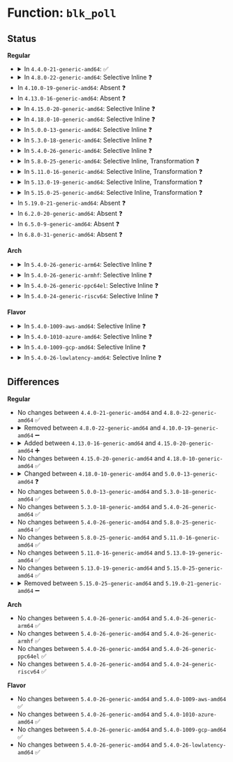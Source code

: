 # Function: <code>blk_poll</code>

## Status
<b>Regular</b>
<ul>
<li>
<details>
<summary>In <code>4.4.0-21-generic-amd64</code>: ✅</summary>

```c
bool blk_poll(struct request_queue * q, blk_qc_t cookie)
```

```json
{
  "name": "blk_poll",
  "collision_type": "Unique Global",
  "inline_type": "No",
  "funcs": [
    {
      "addr": 18446744071582759824,
      "name": "blk_poll",
      "external": true,
      "loc": "block/blk-core.c:3328",
      "file": "block/blk-core.c",
      "inline": "seen, unknown",
      "caller_inline": [],
      "caller_func": [
        "fs/direct-io.c:do_blockdev_direct_IO"
      ]
    }
  ],
  "symbols": [
    {
      "addr": 18446744071582759824,
      "name": "blk_poll",
      "section": ".text",
      "bind": "STB_GLOBAL",
      "size": 385
    }
  ]
}
```
</details>
</li>
<li>
<details>
<summary>In <code>4.8.0-22-generic-amd64</code>: Selective Inline ❓</summary>

```c
bool blk_poll(struct request_queue * q, blk_qc_t cookie)
```

```json
{
  "name": "blk_poll",
  "collision_type": "Unique Global",
  "inline_type": "Selective",
  "funcs": [
    {
      "addr": 18446744071583037856,
      "name": "blk_poll",
      "external": true,
      "loc": "block/blk-core.c:3300",
      "file": "block/blk-core.c",
      "inline": "not declared, inlined",
      "caller_inline": [],
      "caller_func": [
        "fs/direct-io.c:do_blockdev_direct_IO"
      ]
    }
  ],
  "symbols": [
    {
      "addr": 18446744071583037856,
      "name": "blk_poll",
      "section": ".text",
      "bind": "STB_GLOBAL",
      "size": 385
    }
  ]
}
```
</details>
</li>
<li>
In <code>4.10.0-19-generic-amd64</code>: Absent ❓
</li>
<li>
In <code>4.13.0-16-generic-amd64</code>: Absent ❓
</li>
<li>
<details>
<summary>In <code>4.15.0-20-generic-amd64</code>: Selective Inline ❓</summary>

```c
bool blk_poll(struct request_queue * q, blk_qc_t cookie)
```

```json
{
  "name": "blk_poll",
  "collision_type": "Unique Global",
  "inline_type": "Selective",
  "funcs": [
    {
      "addr": 18446744071583376176,
      "name": "blk_poll",
      "external": true,
      "loc": "block/blk-core.c:2429",
      "file": "block/blk-core.c",
      "inline": "not declared, inlined",
      "caller_inline": [],
      "caller_func": [
        "mm/page_io.c:swap_readpage",
        "fs/block_dev.c:blkdev_direct_IO",
        "fs/block_dev.c:__blkdev_direct_IO_simple",
        "fs/direct-io.c:do_blockdev_direct_IO",
        "fs/iomap.c:iomap_dio_rw"
      ]
    }
  ],
  "symbols": [
    {
      "addr": 18446744071583376176,
      "name": "blk_poll",
      "section": ".text",
      "bind": "STB_GLOBAL",
      "size": 94
    }
  ]
}
```
</details>
</li>
<li>
<details>
<summary>In <code>4.18.0-10-generic-amd64</code>: Selective Inline ❓</summary>

```c
bool blk_poll(struct request_queue * q, blk_qc_t cookie)
```

```json
{
  "name": "blk_poll",
  "collision_type": "Unique Global",
  "inline_type": "Selective",
  "funcs": [
    {
      "addr": 18446744071583585648,
      "name": "blk_poll",
      "external": true,
      "loc": "block/blk-core.c:2572",
      "file": "block/blk-core.c",
      "inline": "not declared, inlined",
      "caller_inline": [],
      "caller_func": [
        "mm/page_io.c:swap_readpage",
        "fs/block_dev.c:blkdev_direct_IO",
        "fs/block_dev.c:__blkdev_direct_IO_simple",
        "fs/direct-io.c:do_blockdev_direct_IO",
        "fs/iomap.c:iomap_dio_rw"
      ]
    }
  ],
  "symbols": [
    {
      "addr": 18446744071583585648,
      "name": "blk_poll",
      "section": ".text",
      "bind": "STB_GLOBAL",
      "size": 94
    }
  ]
}
```
</details>
</li>
<li>
<details>
<summary>In <code>5.0.0-13-generic-amd64</code>: Selective Inline ❓</summary>

```c
int blk_poll(struct request_queue * q, blk_qc_t cookie, bool spin)
```

```json
{
  "name": "blk_poll",
  "collision_type": "Unique Global",
  "inline_type": "Selective",
  "funcs": [
    {
      "addr": 18446744071583731024,
      "name": "blk_poll",
      "external": true,
      "loc": "block/blk-mq.c:3436",
      "file": "block/blk-mq.c",
      "inline": "not declared, inlined",
      "caller_inline": [],
      "caller_func": [
        "mm/page_io.c:swap_readpage",
        "fs/block_dev.c:blkdev_direct_IO",
        "fs/block_dev.c:__blkdev_direct_IO_simple",
        "fs/direct-io.c:do_blockdev_direct_IO",
        "fs/iomap.c:iomap_dio_rw"
      ]
    }
  ],
  "symbols": [
    {
      "addr": 18446744071583731024,
      "name": "blk_poll",
      "section": ".text",
      "bind": "STB_GLOBAL",
      "size": 831
    }
  ]
}
```
</details>
</li>
<li>
<details>
<summary>In <code>5.3.0-18-generic-amd64</code>: Selective Inline ❓</summary>

```c
int blk_poll(struct request_queue * q, blk_qc_t cookie, bool spin)
```

```json
{
  "name": "blk_poll",
  "collision_type": "Unique Global",
  "inline_type": "Selective",
  "funcs": [
    {
      "addr": 18446744071583917792,
      "name": "blk_poll",
      "external": true,
      "loc": "block/blk-mq.c:3471",
      "file": "block/blk-mq.c",
      "inline": "not declared, inlined",
      "caller_inline": [],
      "caller_func": [
        "mm/page_io.c:swap_readpage",
        "fs/block_dev.c:__blkdev_direct_IO",
        "fs/block_dev.c:blkdev_iopoll",
        "fs/block_dev.c:__blkdev_direct_IO_simple",
        "fs/direct-io.c:do_blockdev_direct_IO",
        "fs/iomap/direct-io.c:iomap_dio_rw",
        "fs/iomap/direct-io.c:iomap_dio_iopoll"
      ]
    }
  ],
  "symbols": [
    {
      "addr": 18446744071583917792,
      "name": "blk_poll",
      "section": ".text",
      "bind": "STB_GLOBAL",
      "size": 841
    }
  ]
}
```
</details>
</li>
<li>
<details>
<summary>In <code>5.4.0-26-generic-amd64</code>: Selective Inline ❓</summary>

```c
int blk_poll(struct request_queue * q, blk_qc_t cookie, bool spin)
```

```json
{
  "name": "blk_poll",
  "collision_type": "Unique Global",
  "inline_type": "Selective",
  "funcs": [
    {
      "addr": 18446744071584021072,
      "name": "blk_poll",
      "external": true,
      "loc": "block/blk-mq.c:3490",
      "file": "block/blk-mq.c",
      "inline": "not declared, inlined",
      "caller_inline": [],
      "caller_func": [
        "mm/page_io.c:swap_readpage",
        "fs/block_dev.c:__blkdev_direct_IO",
        "fs/block_dev.c:blkdev_iopoll",
        "fs/block_dev.c:__blkdev_direct_IO_simple",
        "fs/direct-io.c:do_blockdev_direct_IO",
        "fs/iomap/direct-io.c:iomap_dio_rw",
        "fs/iomap/direct-io.c:iomap_dio_iopoll"
      ]
    }
  ],
  "symbols": [
    {
      "addr": 18446744071584021072,
      "name": "blk_poll",
      "section": ".text",
      "bind": "STB_GLOBAL",
      "size": 818
    }
  ]
}
```
</details>
</li>
<li>
<details>
<summary>In <code>5.8.0-25-generic-amd64</code>: Selective Inline, Transformation ❓</summary>

```c
int blk_poll(struct request_queue * q, blk_qc_t cookie, bool spin)
```

```json
{
  "name": "blk_poll",
  "collision_type": "Unique Global",
  "inline_type": "Selective",
  "funcs": [
    {
      "addr": 18446744071584411280,
      "name": "blk_poll",
      "external": true,
      "loc": "block/blk-mq.c:3711",
      "file": "block/blk-mq.c",
      "inline": "not declared, inlined",
      "caller_inline": [],
      "caller_func": [
        "mm/page_io.c:swap_readpage",
        "fs/block_dev.c:__blkdev_direct_IO",
        "fs/block_dev.c:blkdev_iopoll",
        "fs/block_dev.c:__blkdev_direct_IO_simple",
        "fs/direct-io.c:dio_await_one",
        "fs/iomap/direct-io.c:iomap_dio_rw",
        "fs/iomap/direct-io.c:iomap_dio_iopoll"
      ]
    }
  ],
  "symbols": [
    {
      "addr": 18446744071584411280,
      "name": "blk_poll.part.0",
      "section": ".text",
      "bind": "STB_LOCAL",
      "size": 770
    },
    {
      "addr": 18446744071584412064,
      "name": "blk_poll",
      "section": ".text",
      "bind": "STB_GLOBAL",
      "size": 39
    }
  ]
}
```
</details>
</li>
<li>
<details>
<summary>In <code>5.11.0-16-generic-amd64</code>: Selective Inline, Transformation ❓</summary>

```c
int blk_poll(struct request_queue * q, blk_qc_t cookie, bool spin)
```

```json
{
  "name": "blk_poll",
  "collision_type": "Unique Global",
  "inline_type": "Selective",
  "funcs": [
    {
      "addr": 18446744071584533824,
      "name": "blk_poll",
      "external": true,
      "loc": "block/blk-mq.c:3841",
      "file": "block/blk-mq.c",
      "inline": "not declared, inlined",
      "caller_inline": [],
      "caller_func": [
        "mm/page_io.c:swap_readpage",
        "fs/block_dev.c:__blkdev_direct_IO",
        "fs/block_dev.c:blkdev_iopoll",
        "fs/block_dev.c:__blkdev_direct_IO_simple",
        "fs/direct-io.c:dio_await_one",
        "fs/iomap/direct-io.c:__iomap_dio_rw",
        "fs/iomap/direct-io.c:iomap_dio_iopoll"
      ]
    }
  ],
  "symbols": [
    {
      "addr": 18446744071584533824,
      "name": "blk_poll.part.0",
      "section": ".text",
      "bind": "STB_LOCAL",
      "size": 367
    },
    {
      "addr": 18446744071584534192,
      "name": "blk_poll",
      "section": ".text",
      "bind": "STB_GLOBAL",
      "size": 39
    }
  ]
}
```
</details>
</li>
<li>
<details>
<summary>In <code>5.13.0-19-generic-amd64</code>: Selective Inline, Transformation ❓</summary>

```c
int blk_poll(struct request_queue * q, blk_qc_t cookie, bool spin)
```

```json
{
  "name": "blk_poll",
  "collision_type": "Unique Global",
  "inline_type": "Selective",
  "funcs": [
    {
      "addr": 18446744071584566240,
      "name": "blk_poll",
      "external": true,
      "loc": "block/blk-mq.c:3903",
      "file": "block/blk-mq.c",
      "inline": "not declared, inlined",
      "caller_inline": [],
      "caller_func": [
        "mm/page_io.c:swap_readpage",
        "fs/block_dev.c:__blkdev_direct_IO",
        "fs/block_dev.c:blkdev_iopoll",
        "fs/block_dev.c:__blkdev_direct_IO_simple",
        "fs/direct-io.c:do_blockdev_direct_IO",
        "fs/iomap/direct-io.c:__iomap_dio_rw",
        "fs/iomap/direct-io.c:iomap_dio_iopoll"
      ]
    }
  ],
  "symbols": [
    {
      "addr": 18446744071584566240,
      "name": "blk_poll.part.0",
      "section": ".text",
      "bind": "STB_LOCAL",
      "size": 367
    },
    {
      "addr": 18446744071584566608,
      "name": "blk_poll",
      "section": ".text",
      "bind": "STB_GLOBAL",
      "size": 39
    }
  ]
}
```
</details>
</li>
<li>
<details>
<summary>In <code>5.15.0-25-generic-amd64</code>: Selective Inline, Transformation ❓</summary>

```c
int blk_poll(struct request_queue * q, blk_qc_t cookie, bool spin)
```

```json
{
  "name": "blk_poll",
  "collision_type": "Unique Global",
  "inline_type": "Selective",
  "funcs": [
    {
      "addr": 18446744071584977200,
      "name": "blk_poll",
      "external": true,
      "loc": "block/blk-mq.c:3960",
      "file": "block/blk-mq.c",
      "inline": "not declared, inlined",
      "caller_inline": [],
      "caller_func": [
        "mm/page_io.c:swap_readpage",
        "fs/direct-io.c:do_blockdev_direct_IO",
        "fs/iomap/direct-io.c:__iomap_dio_rw",
        "fs/iomap/direct-io.c:iomap_dio_iopoll",
        "block/fops.c:__blkdev_direct_IO",
        "block/fops.c:blkdev_iopoll",
        "block/fops.c:__blkdev_direct_IO_simple",
        "block/blk-exec.c:blk_execute_rq"
      ]
    }
  ],
  "symbols": [
    {
      "addr": 18446744071584977200,
      "name": "blk_poll.part.0",
      "section": ".text",
      "bind": "STB_LOCAL",
      "size": 358
    },
    {
      "addr": 18446744071584977568,
      "name": "blk_poll",
      "section": ".text",
      "bind": "STB_GLOBAL",
      "size": 39
    }
  ]
}
```
</details>
</li>
<li>
In <code>5.19.0-21-generic-amd64</code>: Absent ❓
</li>
<li>
In <code>6.2.0-20-generic-amd64</code>: Absent ❓
</li>
<li>
In <code>6.5.0-9-generic-amd64</code>: Absent ❓
</li>
<li>
In <code>6.8.0-31-generic-amd64</code>: Absent ❓
</li>
</ul>
<b>Arch</b>
<ul>
<li>
<details>
<summary>In <code>5.4.0-26-generic-arm64</code>: Selective Inline ❓</summary>

```c
int blk_poll(struct request_queue * q, blk_qc_t cookie, bool spin)
```

```json
{
  "name": "blk_poll",
  "collision_type": "Unique Global",
  "inline_type": "Selective",
  "funcs": [
    {
      "addr": 18446603336495847504,
      "name": "blk_poll",
      "external": true,
      "loc": "block/blk-mq.c:3490",
      "file": "block/blk-mq.c",
      "inline": "not declared, inlined",
      "caller_inline": [],
      "caller_func": [
        "mm/page_io.c:swap_readpage",
        "fs/block_dev.c:blkdev_direct_IO",
        "fs/block_dev.c:blkdev_iopoll",
        "fs/block_dev.c:__blkdev_direct_IO_simple",
        "fs/direct-io.c:do_blockdev_direct_IO",
        "fs/iomap/direct-io.c:iomap_dio_rw",
        "fs/iomap/direct-io.c:iomap_dio_iopoll"
      ]
    }
  ],
  "symbols": [
    {
      "addr": 18446603336495847504,
      "name": "blk_poll",
      "section": ".text",
      "bind": "STB_GLOBAL",
      "size": 744
    }
  ]
}
```
</details>
</li>
<li>
<details>
<summary>In <code>5.4.0-26-generic-armhf</code>: Selective Inline ❓</summary>

```c
int blk_poll(struct request_queue * q, blk_qc_t cookie, bool spin)
```

```json
{
  "name": "blk_poll",
  "collision_type": "Unique Global",
  "inline_type": "Selective",
  "funcs": [
    {
      "addr": 3229200732,
      "name": "blk_poll",
      "external": true,
      "loc": "block/blk-mq.c:3490",
      "file": "block/blk-mq.c",
      "inline": "not declared, inlined",
      "caller_inline": [],
      "caller_func": [
        "mm/page_io.c:swap_readpage",
        "fs/block_dev.c:__blkdev_direct_IO",
        "fs/block_dev.c:blkdev_iopoll",
        "fs/block_dev.c:__blkdev_direct_IO_simple",
        "fs/direct-io.c:do_blockdev_direct_IO",
        "fs/iomap/direct-io.c:iomap_dio_rw",
        "fs/iomap/direct-io.c:iomap_dio_iopoll"
      ]
    }
  ],
  "symbols": [
    {
      "addr": 3229200732,
      "name": "blk_poll",
      "section": ".text",
      "bind": "STB_GLOBAL",
      "size": 860
    }
  ]
}
```
</details>
</li>
<li>
<details>
<summary>In <code>5.4.0-26-generic-ppc64el</code>: Selective Inline ❓</summary>

```c
int blk_poll(struct request_queue * q, blk_qc_t cookie, bool spin)
```

```json
{
  "name": "blk_poll",
  "collision_type": "Unique Global",
  "inline_type": "Selective",
  "funcs": [
    {
      "addr": 13835058055290048288,
      "name": "blk_poll",
      "external": true,
      "loc": "block/blk-mq.c:3490",
      "file": "block/blk-mq.c",
      "inline": "not declared, inlined",
      "caller_inline": [],
      "caller_func": [
        "mm/page_io.c:swap_readpage",
        "fs/block_dev.c:blkdev_direct_IO",
        "fs/block_dev.c:blkdev_iopoll",
        "fs/block_dev.c:__blkdev_direct_IO_simple",
        "fs/direct-io.c:do_blockdev_direct_IO",
        "fs/iomap/direct-io.c:iomap_dio_rw",
        "fs/iomap/direct-io.c:iomap_dio_iopoll"
      ]
    }
  ],
  "symbols": [
    {
      "addr": 13835058055290048288,
      "name": "blk_poll",
      "section": ".text",
      "bind": "STB_GLOBAL",
      "size": 996
    }
  ]
}
```
</details>
</li>
<li>
<details>
<summary>In <code>5.4.0-24-generic-riscv64</code>: Selective Inline ❓</summary>

```c
int blk_poll(struct request_queue * q, blk_qc_t cookie, bool spin)
```

```json
{
  "name": "blk_poll",
  "collision_type": "Unique Global",
  "inline_type": "Selective",
  "funcs": [
    {
      "addr": 18446743936274980976,
      "name": "blk_poll",
      "external": true,
      "loc": "block/blk-mq.c:3490",
      "file": "block/blk-mq.c",
      "inline": "not declared, inlined",
      "caller_inline": [],
      "caller_func": [
        "mm/page_io.c:swap_readpage",
        "fs/block_dev.c:blkdev_direct_IO",
        "fs/block_dev.c:blkdev_iopoll",
        "fs/block_dev.c:__blkdev_direct_IO_simple",
        "fs/direct-io.c:do_blockdev_direct_IO",
        "fs/iomap/direct-io.c:iomap_dio_rw",
        "fs/iomap/direct-io.c:iomap_dio_iopoll"
      ]
    }
  ],
  "symbols": [
    {
      "addr": 18446743936274980976,
      "name": "blk_poll",
      "section": ".text",
      "bind": "STB_GLOBAL",
      "size": 536
    }
  ]
}
```
</details>
</li>
</ul>
<b>Flavor</b>
<ul>
<li>
<details>
<summary>In <code>5.4.0-1009-aws-amd64</code>: Selective Inline ❓</summary>

```c
int blk_poll(struct request_queue * q, blk_qc_t cookie, bool spin)
```

```json
{
  "name": "blk_poll",
  "collision_type": "Unique Global",
  "inline_type": "Selective",
  "funcs": [
    {
      "addr": 18446744071583989808,
      "name": "blk_poll",
      "external": true,
      "loc": "block/blk-mq.c:3490",
      "file": "block/blk-mq.c",
      "inline": "not declared, inlined",
      "caller_inline": [],
      "caller_func": [
        "mm/page_io.c:swap_readpage",
        "fs/block_dev.c:__blkdev_direct_IO",
        "fs/block_dev.c:blkdev_iopoll",
        "fs/block_dev.c:__blkdev_direct_IO_simple",
        "fs/direct-io.c:do_blockdev_direct_IO",
        "fs/iomap/direct-io.c:iomap_dio_rw",
        "fs/iomap/direct-io.c:iomap_dio_iopoll",
        "drivers/nvme/host/core.c:__nvme_submit_sync_cmd"
      ]
    }
  ],
  "symbols": [
    {
      "addr": 18446744071583989808,
      "name": "blk_poll",
      "section": ".text",
      "bind": "STB_GLOBAL",
      "size": 818
    }
  ]
}
```
</details>
</li>
<li>
<details>
<summary>In <code>5.4.0-1010-azure-amd64</code>: Selective Inline ❓</summary>

```c
int blk_poll(struct request_queue * q, blk_qc_t cookie, bool spin)
```

```json
{
  "name": "blk_poll",
  "collision_type": "Unique Global",
  "inline_type": "Selective",
  "funcs": [
    {
      "addr": 18446744071583925664,
      "name": "blk_poll",
      "external": true,
      "loc": "block/blk-mq.c:3490",
      "file": "block/blk-mq.c",
      "inline": "not declared, inlined",
      "caller_inline": [],
      "caller_func": [
        "mm/page_io.c:swap_readpage",
        "fs/block_dev.c:__blkdev_direct_IO",
        "fs/block_dev.c:blkdev_iopoll",
        "fs/block_dev.c:__blkdev_direct_IO_simple",
        "fs/direct-io.c:do_blockdev_direct_IO",
        "fs/iomap/direct-io.c:iomap_dio_rw",
        "fs/iomap/direct-io.c:iomap_dio_iopoll",
        "drivers/nvme/host/core.c:__nvme_submit_sync_cmd"
      ]
    }
  ],
  "symbols": [
    {
      "addr": 18446744071583925664,
      "name": "blk_poll",
      "section": ".text",
      "bind": "STB_GLOBAL",
      "size": 818
    }
  ]
}
```
</details>
</li>
<li>
<details>
<summary>In <code>5.4.0-1009-gcp-amd64</code>: Selective Inline ❓</summary>

```c
int blk_poll(struct request_queue * q, blk_qc_t cookie, bool spin)
```

```json
{
  "name": "blk_poll",
  "collision_type": "Unique Global",
  "inline_type": "Selective",
  "funcs": [
    {
      "addr": 18446744071583973568,
      "name": "blk_poll",
      "external": true,
      "loc": "block/blk-mq.c:3490",
      "file": "block/blk-mq.c",
      "inline": "not declared, inlined",
      "caller_inline": [],
      "caller_func": [
        "mm/page_io.c:swap_readpage",
        "fs/block_dev.c:__blkdev_direct_IO",
        "fs/block_dev.c:blkdev_iopoll",
        "fs/block_dev.c:__blkdev_direct_IO_simple",
        "fs/direct-io.c:do_blockdev_direct_IO",
        "fs/iomap/direct-io.c:iomap_dio_rw",
        "fs/iomap/direct-io.c:iomap_dio_iopoll"
      ]
    }
  ],
  "symbols": [
    {
      "addr": 18446744071583973568,
      "name": "blk_poll",
      "section": ".text",
      "bind": "STB_GLOBAL",
      "size": 818
    }
  ]
}
```
</details>
</li>
<li>
<details>
<summary>In <code>5.4.0-26-lowlatency-amd64</code>: Selective Inline ❓</summary>

```c
int blk_poll(struct request_queue * q, blk_qc_t cookie, bool spin)
```

```json
{
  "name": "blk_poll",
  "collision_type": "Unique Global",
  "inline_type": "Selective",
  "funcs": [
    {
      "addr": 18446744071584077376,
      "name": "blk_poll",
      "external": true,
      "loc": "block/blk-mq.c:3490",
      "file": "block/blk-mq.c",
      "inline": "not declared, inlined",
      "caller_inline": [],
      "caller_func": [
        "mm/page_io.c:swap_readpage",
        "fs/block_dev.c:__blkdev_direct_IO",
        "fs/block_dev.c:blkdev_iopoll",
        "fs/block_dev.c:__blkdev_direct_IO_simple",
        "fs/direct-io.c:do_blockdev_direct_IO",
        "fs/iomap/direct-io.c:iomap_dio_rw",
        "fs/iomap/direct-io.c:iomap_dio_iopoll"
      ]
    }
  ],
  "symbols": [
    {
      "addr": 18446744071584077376,
      "name": "blk_poll",
      "section": ".text",
      "bind": "STB_GLOBAL",
      "size": 818
    }
  ]
}
```
</details>
</li>
</ul>

## Differences
<b>Regular</b>
<ul>
<li>
No changes between <code>4.4.0-21-generic-amd64</code> and <code>4.8.0-22-generic-amd64</code> ✅
</li>
<li>
<details>
<summary>Removed between <code>4.8.0-22-generic-amd64</code> and <code>4.10.0-19-generic-amd64</code> ➖</summary>

```c
bool blk_poll(struct request_queue * q, blk_qc_t cookie)
```
</details>
</li>
<li>
<details>
<summary>Added between <code>4.13.0-16-generic-amd64</code> and <code>4.15.0-20-generic-amd64</code> ➕</summary>

```c
bool blk_poll(struct request_queue * q, blk_qc_t cookie)
```
</details>
</li>
<li>
No changes between <code>4.15.0-20-generic-amd64</code> and <code>4.18.0-10-generic-amd64</code> ✅
</li>
<li>
<details>
<summary>Changed between <code>4.18.0-10-generic-amd64</code> and <code>5.0.0-13-generic-amd64</code> ❓</summary>
<ul>
<li>
<b>Param added. </b>
<code>bool spin</code>
</li>
<li>
<b>Return type changed. </b>
<code>bool</code> ➡️ <code>int</code>
</li>
</ul>
</details>
</li>
<li>
No changes between <code>5.0.0-13-generic-amd64</code> and <code>5.3.0-18-generic-amd64</code> ✅
</li>
<li>
No changes between <code>5.3.0-18-generic-amd64</code> and <code>5.4.0-26-generic-amd64</code> ✅
</li>
<li>
No changes between <code>5.4.0-26-generic-amd64</code> and <code>5.8.0-25-generic-amd64</code> ✅
</li>
<li>
No changes between <code>5.8.0-25-generic-amd64</code> and <code>5.11.0-16-generic-amd64</code> ✅
</li>
<li>
No changes between <code>5.11.0-16-generic-amd64</code> and <code>5.13.0-19-generic-amd64</code> ✅
</li>
<li>
No changes between <code>5.13.0-19-generic-amd64</code> and <code>5.15.0-25-generic-amd64</code> ✅
</li>
<li>
<details>
<summary>Removed between <code>5.15.0-25-generic-amd64</code> and <code>5.19.0-21-generic-amd64</code> ➖</summary>

```c
int blk_poll(struct request_queue * q, blk_qc_t cookie, bool spin)
```
</details>
</li>
</ul>
<b>Arch</b>
<ul>
<li>
No changes between <code>5.4.0-26-generic-amd64</code> and <code>5.4.0-26-generic-arm64</code> ✅
</li>
<li>
No changes between <code>5.4.0-26-generic-amd64</code> and <code>5.4.0-26-generic-armhf</code> ✅
</li>
<li>
No changes between <code>5.4.0-26-generic-amd64</code> and <code>5.4.0-26-generic-ppc64el</code> ✅
</li>
<li>
No changes between <code>5.4.0-26-generic-amd64</code> and <code>5.4.0-24-generic-riscv64</code> ✅
</li>
</ul>
<b>Flavor</b>
<ul>
<li>
No changes between <code>5.4.0-26-generic-amd64</code> and <code>5.4.0-1009-aws-amd64</code> ✅
</li>
<li>
No changes between <code>5.4.0-26-generic-amd64</code> and <code>5.4.0-1010-azure-amd64</code> ✅
</li>
<li>
No changes between <code>5.4.0-26-generic-amd64</code> and <code>5.4.0-1009-gcp-amd64</code> ✅
</li>
<li>
No changes between <code>5.4.0-26-generic-amd64</code> and <code>5.4.0-26-lowlatency-amd64</code> ✅
</li>
</ul>
